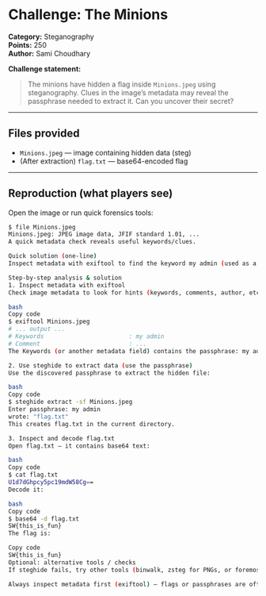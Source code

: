 # Challenge: The Minions
**Category:** Steganography  
**Points:** 250  
**Author:** Sami Choudhary

**Challenge statement:**  
> The minions have hidden a flag inside `Minions.jpeg` using steganography. Clues in the image’s metadata may reveal the passphrase needed to extract it. Can you uncover their secret?

---

## Files provided
- `Minions.jpeg` — image containing hidden data (steg)
- (After extraction) `flag.txt` — base64-encoded flag

---

## Reproduction (what players see)
Open the image or run quick forensics tools:

```bash
$ file Minions.jpeg
Minions.jpeg: JPEG image data, JFIF standard 1.01, ...
A quick metadata check reveals useful keywords/clues.

Quick solution (one-line)
Inspect metadata with exiftool to find the keyword my admin (used as a passphrase), use steghide to extract flag.txt, then base64-decode the file to reveal the flag SW{this_is_fun}.

Step-by-step analysis & solution
1. Inspect metadata with exiftool
Check image metadata to look for hints (keywords, comments, author, etc.):

bash
Copy code
$ exiftool Minions.jpeg
# ... output ...
# Keywords                        : my admin
# Comment                         : ...
The Keywords (or another metadata field) contains the passphrase: my admin.

2. Use steghide to extract data (use the passphrase)
Use the discovered passphrase to extract the hidden file:

bash
Copy code
$ steghide extract -sf Minions.jpeg
Enter passphrase: my admin
wrote: "flag.txt"
This creates flag.txt in the current directory.

3. Inspect and decode flag.txt
Open flag.txt — it contains base64 text:

bash
Copy code
$ cat flag.txt
U1d7dGhpcy5pc19mdW58Cg==
Decode it:

bash
Copy code
$ base64 -d flag.txt
SW{this_is_fun}
The flag is:

Copy code
SW{this_is_fun}
Optional: alternative tools / checks
If steghide fails, try other tools (binwalk, zsteg for PNGs, or foremost) — but here steghide with passphrase from metadata is the correct method.

Always inspect metadata first (exiftool) — flags or passphrases are often hidden there as hints.